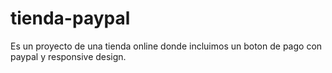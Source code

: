 # tienda-paypal
Es un proyecto de una tienda online donde incluimos un boton de pago con paypal y responsive design.
